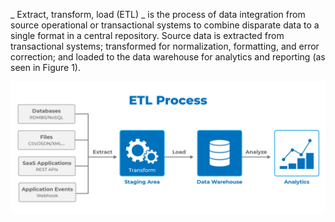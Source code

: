 _ Extract, transform, load (ETL) _ is the process of data integration from source operational or transactional systems to combine disparate data to a single format in a central repository. Source data is extracted from transactional systems; transformed for normalization, formatting, and error correction; and loaded to the data warehouse for analytics and reporting (as seen in Figure 1).

![ETL Architecture Diagram](etl.jpg)